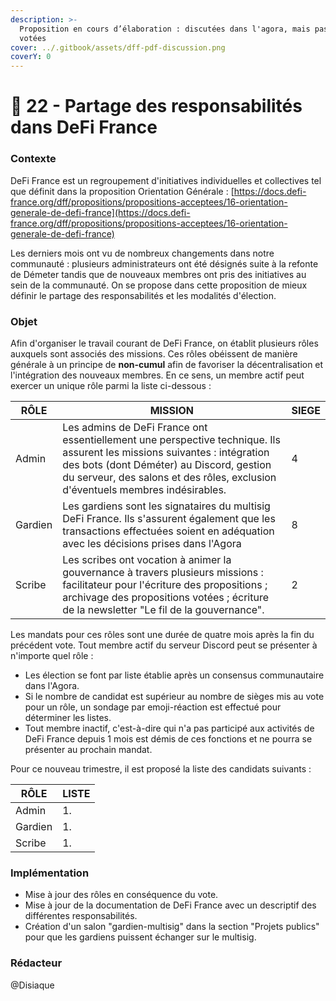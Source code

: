 ```yaml
---
description: >-
  Proposition en cours d’élaboration : discutées dans l'agora, mais pas encore
  votées
cover: ../.gitbook/assets/dff-pdf-discussion.png
coverY: 0
---
```


# 💬 22 - Partage des responsabilités dans DeFi France

### Contexte

DeFi France est un regroupement d'initiatives individuelles et collectives tel que définit dans la proposition Orientation Générale : [https://docs.defi-france.org/dff/propositions/propositions-acceptees/16-orientation-generale-de-defi-france](https://docs.defi-france.org/dff/propositions/propositions-acceptees/16-orientation-generale-de-defi-france)

Les derniers mois ont vu de nombreux changements dans notre communauté : plusieurs administrateurs ont été désignés suite à la refonte de Démeter tandis que de nouveaux membres ont pris des initiatives au sein de la communauté. On se propose dans cette proposition de mieux définir le partage des responsabilités et les modalités d'élection.

### Objet

Afin d'organiser le travail courant de DeFi France, on établit plusieurs rôles auxquels sont associés des missions. Ces rôles obéissent de manière générale à un principe de **non-cumul** afin de favoriser la décentralisation et l'intégration des nouveaux membres. En ce sens, un membre actif peut exercer un unique rôle parmi la liste ci-dessous :

| RÔLE    | MISSION                                                                                                                                                                                                                                                 | SIEGE |
| ------- | ------------------------------------------------------------------------------------------------------------------------------------------------------------------------------------------------------------------------------------------------------- | ----- |
| Admin   | Les admins de DeFi France ont essentiellement une perspective technique. Ils assurent les missions suivantes : intégration des bots (dont Déméter) au Discord, gestion du serveur, des salons et des rôles, exclusion d'éventuels membres indésirables. | 4     |
| Gardien | Les gardiens sont les signataires du multisig DeFi France. Ils s'assurent également que les transactions effectuées soient en adéquation avec les décisions prises dans l'Agora                                                                         | 8     |
| Scribe  | Les scribes ont vocation à animer la gouvernance à travers plusieurs missions : facilitateur pour l'écriture des propositions ; archivage des propositions votées ; écriture de la newsletter "Le fil de la gouvernance".                               | 2     |

Les mandats pour ces rôles sont une durée de quatre mois après la fin du précédent vote. Tout membre actif du serveur Discord peut se présenter à n'importe quel rôle :

* Les élection se font par liste établie après un consensus communautaire dans l'Agora.
* Si le nombre de candidat est supérieur au nombre de sièges mis au vote pour un rôle, un sondage par emoji-réaction est effectué pour déterminer les listes.
* Tout membre inactif, c'est-à-dire qui n'a pas participé aux activités de DeFi France depuis 1 mois est démis de ces fonctions et ne pourra se présenter au prochain mandat.

Pour ce nouveau trimestre, il est proposé la liste des candidats suivants :

| RÔLE    | LISTE |
| ------- | ----- |
| Admin   | 1.    |
| Gardien | 1.    |
| Scribe  | 1.    |

### Implémentation

* Mise à jour des rôles en conséquence du vote.
* Mise à jour de la documentation de DeFi France avec un descriptif des différentes responsabilités.
* Création d'un salon "gardien-multisig" dans la section "Projets publics" pour que les gardiens puissent échanger sur le multisig.

### Rédacteur

@Disiaque
